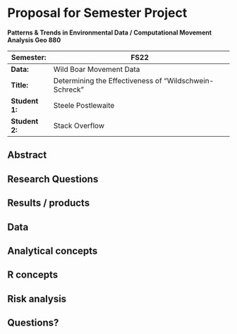 # Proposal for Semester Project

**Patterns & Trends in Environmental Data / Computational Movement
Analysis Geo 880**

| Semester:      | FS22                              |
|----------------|---------------------------------- |
| **Data:**      | Wild Boar Movement Data           |
| **Title:**     | Determining the Effectiveness of “Wildschwein-Schreck”|
| **Student 1:** | Steele Postlewaite                |
| **Student 2:** | Stack Overflow                    |

## Abstract 
<!-- An over abundance of wild boar presents an incredible ecological problem for managers. A consistant and growing threat around the globe, wild boar populations have been growing steadily in Europe since the 1980s (Massei, Giovanna, et al.). There are numerous methods for controlling wild boars with the objective of reducing the damage they cause to a lancscape. One method for deterring wild boar is “Wildschwein-Schreck” or "scare-off" methods. In this case it is done by installing speakers to play loud noises in an effort to drive away any wild boars. This study hopes to determine if this method is really effective in keeping boars away by analyzing movement patterns in relation to these speakers -->

## Research Questions
<!-- Can the effectiveness of scare-off methods be determined by analyzing wild boar movement data. Specifically, looking at indivudal and group trajectories before and after scare-off methods are started (speakers being turned on). 
Further more do the boars stay away from the area after a scare-off attempt, and for how long?  -->

## Results / products
<!-- I would anticipate the boars to initally flee once scare-off methods begin, but overtime may become desensitized to the noises until such a point where it is no longer effective. -->

## Data
<!-- Data will be provided by ZHAW's Geoinformatics Research Group, through the course Patterns and trends in environmental data. The data has already been provided through coursework. Data specifically regarding the placement and status (on/off) of the speakers will also be needed. Upon coachign session I will ask if they believe any additional context data is available and approperiate. -->

## Analytical concepts
<!-- After any possible data clean up, I might begin by creating a entity raster based on the timestamps of boar position before and after a scare event is started to determine their position. Then creating vectors to determine if they are indeed fleeing away from the speakers. I'll then analyize the topography of the field area to determine if the boars movements are constrained in anyway in an effort to example any particular unusual movements. I'll be looking at there movement from an Eulerian perspective based on their distance and oreitation from the speakers. -->

## R concepts
<!-- In order to avoid possible confusion and misinterperated results, I will likely stick to those R packages and concepts introduced in class (readr, dplyr, ggplot2, etc). Any suggested spatial analysis from coachs would be highly welcome. -->

## Risk analysis
<!-- The largest challenge facing this project is my own inexperience with R, and lack of knowledge with spatial analysis. That coupled with responsbilities for other courses will make time management paramount. Plan B consists of asking for considerable help from coaches, classmates, and throwing my questions into the void of the internet. -->

## Questions? 
<!-- The scope of how much analysis they think is approperiate, any possible data cleaning they might suggest, common pit falls students in the past have fallen into, how many outside studies should I reference? How to make sure tears don't get on my keyboard when R makes me cry? -->

